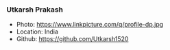 ### Utkarsh Prakash
- Photo: https://www.linkpicture.com/q/profile-dp.jpg
- Location: India
- Github: https://github.com/Utkarsh1520

